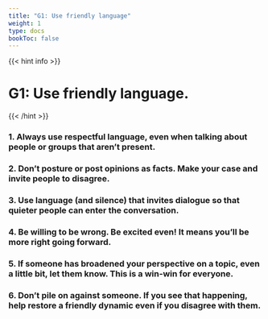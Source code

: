 ```yaml
---
title: "G1: Use friendly language"
weight: 1
type: docs
bookToc: false
---
```


{{< hint info >}}
# **G1: Use friendly language.**
{{< /hint >}}

### 1. Always use respectful language, even when talking about people or groups that aren’t present.
### 2. Don’t posture or post opinions as facts. Make your case and invite people to disagree.
### 3. Use language (and silence) that invites dialogue so that quieter people can enter the conversation.
### 4. Be willing to be wrong. Be excited even! It means you’ll be more right going forward.
### 5. If someone has broadened your perspective on a topic, even a little bit, let them know. This is a win-win for everyone.
### 6. Don’t pile on against someone. If you see that happening, help restore a friendly dynamic even if you disagree with them.
